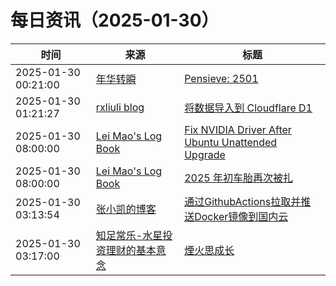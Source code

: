 ﻿# 每日资讯（2025-01-30）

|时间|来源|标题|
|---|---|---|
|2025-01-30 00:21:00|[年华转瞬](https://blog.xiaket.org/feed.xml)|[Pensieve: 2501](https://xiaket.github.io/2025/pensieve-2501.html)|
|2025-01-30 01:21:27|[rxliuli blog](https://blog.rxliuli.com/atom.xml)|[将数据导入到 Cloudflare D1](https://blog.rxliuli.com/p/c0fd3afbe1784fc38267caab8316c3a5/)|
|2025-01-30 08:00:00|[Lei Mao's Log Book](https://leimao.github.io/atom.xml)|[Fix NVIDIA Driver After Ubuntu Unattended Upgrade](https://leimao.github.io/blog/Fix-NVIDIA-Driver-After-Ubuntu-Unattended-Upgrade/)|
|2025-01-30 08:00:00|[Lei Mao's Log Book](https://leimao.github.io/atom.xml)|[2025 年初车胎再次被扎](https://leimao.github.io/essay/2025%E5%B9%B4%E5%88%9D%E8%BD%A6%E8%83%8E%E5%86%8D%E6%AC%A1%E8%A2%AB%E6%89%8E/)|
|2025-01-30 03:13:54|[张小凯的博客](https://jasonkayzk.github.io/atom.xml)|[通过GithubActions拉取并推送Docker镜像到国内云](https://jasonkayzk.github.io/2025/01/30/%E9%80%9A%E8%BF%87GithubActions%E6%8B%89%E5%8F%96%E5%B9%B6%E6%8E%A8%E9%80%81Docker%E9%95%9C%E5%83%8F%E5%88%B0%E5%9B%BD%E5%86%85%E4%BA%91/)|
|2025-01-30 03:17:00|[知足常乐-水星投资理财的基本意念](http://mercurychong.blogspot.com/feeds/posts/default)|[煙火思成长](http://mercurychong.blogspot.com/2025/01/blog-post_29.html)|
